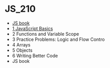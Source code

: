# JS_210

- [JS book](https://github.com/SandyRodger/launch_school_books/blob/main/javascript.md)
- [1 JavaScript Basics]([https://launchschool.com/lessons/7377ece4](https://github.com/SandyRodger/JS_210/blob/main/L1_Javascript_basics.md))
- 2 Functions and Variable Scope
- 3	Practice Problems: Logic and Flow Contro
- 4	Arrays
- 5	Objects
- 6	Writing Better Code
- JS book
